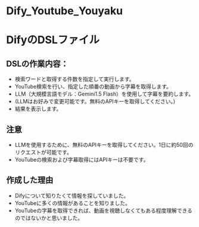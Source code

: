 # Dify_Youtube_Youyaku

# DifyのDSLファイル
## DSLの作業内容：
- 検索ワードと取得する件数を指定して実行します。
- YouTube検索を行い、指定した順番の動画から字幕を取得します。
- LLM（大規模言語モデル：Gemini1.5 Flash）を使用して字幕を要約します。
- (LLMはお好みで変更可能です。無料のAPIキーを取得してください。)
- 結果を表示します。
## 注意
- LLMを使用するために、無料のAPIキーを取得してください。1日に約50回のリクエストが可能です。
- YouTubeの検索および字幕取得にはAPIキーは不要です。
## 作成した理由
- Difyについて知りたくて情報を探していました。
- YouTubeに多くの情報があることを知りました。
- YouTubeの字幕を取得できれば、動画を視聴しなくてもある程度理解できるのではないかと思いました。
